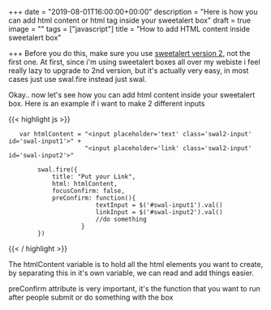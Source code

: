 +++
date = "2019-08-01T16:00:00+00:00"
description = "Here is how you can add html content or html tag inside your sweetalert box"
draft = true
image = ""
tags = ["javascript"]
title = "How to add HTML content inside sweetalert box"

+++
Before you do this, make sure you use [sweetalert version 2](https://sweetalert2.github.io/), not the first one. At first, since i'm using sweetalert boxes all over my webiste i feel really lazy to upgrade to 2nd version, but it's actually very easy, in most cases just use swal.fire instead just swal. 

Okay.. now let's see how you can add html content inside your sweetalert box. Here is an example if i want to make 2 different inputs

{{< highlight js >}}

       var htmlContent = "<input placeholder='text' class='swal2-input' id='swal-input1'>" +
                         "<input placeholder='link' class='swal2-input' id='swal-input2'>"
    
            swal.fire({
                title: "Put your Link",
                html: htmlContent,
                focusConfirm: false,
                preConfirm: function(){
                            textInput = $('#swal-input1').val()
                            linkInput = $('#swal-input2').val()
    						//do something
                        }
            })

{{< / highlight >}}

The htmlContent variable is to hold all the html elements you want to create, by separating this in it's own variable, we can read and add things easier. 

preConfirm attribute is very important, it's the function that you want to run after people submit or do something with the box